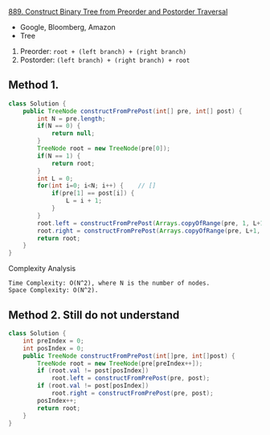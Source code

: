 [889. Construct Binary Tree from Preorder and Postorder Traversal](https://leetcode.com/problems/construct-binary-tree-from-preorder-and-postorder-traversal/)

* Google, Bloomberg, Amazon
* Tree


1. Preorder:  `root + (left branch) + (right branch)`
2. Postorder: `(left branch) + (right branch) + root`
## Method 1.
```java
class Solution {
    public TreeNode constructFromPrePost(int[] pre, int[] post) {
        int N = pre.length;
        if(N == 0) {
            return null;
        }
        TreeNode root = new TreeNode(pre[0]);
        if(N == 1) {
            return root;
        }
        int L = 0;
        for(int i=0; i<N; i++) {    // []
            if(pre[1] == post[i]) {
                L = i + 1;
            }
        }
        root.left = constructFromPrePost(Arrays.copyOfRange(pre, 1, L+1), Arrays.copyOfRange(post, 0, L));
        root.right = constructFromPrePost(Arrays.copyOfRange(pre, L+1, N), Arrays.copyOfRange(post, L, N-1));
        return root;
    }
}
```
Complexity Analysis

    Time Complexity: O(N^2), where N is the number of nodes.
    Space Complexity: O(N^2).


## Method 2. Still do not understand
```java
class Solution {
    int preIndex = 0;
    int posIndex = 0;
    public TreeNode constructFromPrePost(int[]pre, int[]post) {
        TreeNode root = new TreeNode(pre[preIndex++]);
        if (root.val != post[posIndex])
            root.left = constructFromPrePost(pre, post);
        if (root.val != post[posIndex])
            root.right = constructFromPrePost(pre, post);
        posIndex++;
        return root;
    }
}
```


